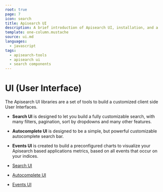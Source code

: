 ```yaml
---
root: true
page: 7
icon: search
title: Apisearch UI
description: A brief introduction of Apisearch UI, installation, and a basic usage.
template: one-column.mustache
source: ui.md
languages: 
  - javascript
tags:
  - apisearch-tools
  - apisearch ui
  - search components
---
```


# UI (User Interface)

The Apisearch UI libraries are a set of tools to build a customized
client side User Interfaces.
- **Search UI** is designed to let you build a fully customizable search,
with many filters, pagination, sort by dropdowns and many other features.
- **Autocomplete UI** is designed to be a simple, but powerful customizable
autocomplete search bar.
- **Events UI** is created to build a preconfigured charts to visualize your
Apisearch based applications metrics, based on all events that occur on your 
indices.

- [Search UI](ui/search-ui.html)
- [Autocomplete UI](ui/autocomplete-ui.html)
- [Events UI](ui/events-ui.html)